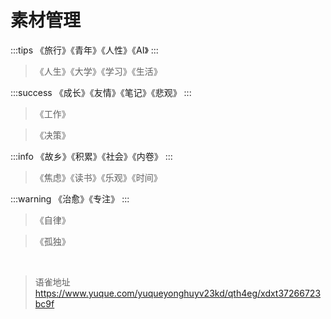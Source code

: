 # 素材管理
:::tips
《旅行》《青年》《人性》《AI》
:::

> 《人生》《大学》《学习》《生活》

:::success
《成长》《友情》《笔记》《悲观》
:::

> 《工作》

> 《决策》

:::info
《故乡》《积累》《社会》《内卷》
:::

> 《焦虑》《读书》《乐观》《时间》

:::warning
《治愈》《专注》
:::

> 《自律》

> 《孤独》

<br>
  
> 语雀地址 https://www.yuque.com/yuqueyonghuyv23kd/qth4eg/xdxt37266723bc9f